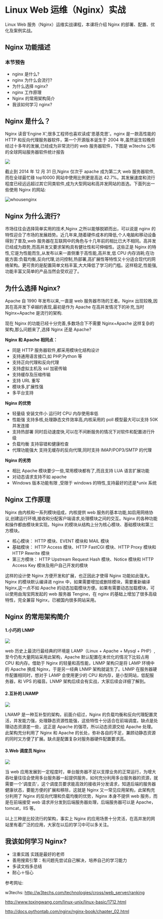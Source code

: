# Linux Web 运维（Nginx）实战

Linux Web 服务（Nginx）运维实战课程，本课将介绍 Nginx 的部署、配置、优化及案例实战。

## Nginx 功能描述

### 本节预告

*   nginx 是什么?
*   nginx 为什么会流行?
*   为什么选择 nginx?
*   nginx 工作原理
*   Nginx 的常用架构简介
*   我该如何学习 nginx?

## Nginx 是什么？

Nginx 读音'Engine X',很多工程师也喜欢读成'恩基克思'。nginx 是一款高性能的 HTTP 和反向代理服务器软件，第一个开源版本诞生于 2004 年,虽然诞生较晚但经过十多年的发展,已经成为非常流行的 web 服务器软件，下图是 w3techs 公布的全球网站服务器软件统计报告

![](img/webserver.jpg)

截止到 2014 年 12 月 31 日,Nginx 仅次于 apache 成为第二大 web 服务器软件,而在全球最忙碌 top10000 网站中使用比例更是高达 42.7%。其发展速度和流行程度已经远远超过其它同类软件,成为大型网站和高并发网站的首选。下面列出一些使用 Nginx 的网站:

![whousenginx](img/whousenginx.jpg)

## Nginx 为什么流行?

市场往往会选择简单实用的技术,Nginx 之所以能够脱颖而出，可以说是 nginx 的特性迎合了市场的发展趋势。近几年来,随着硬件成本的降低,个人电脑和移动设备得到了普及,web 服务器在互联网中的角色与十几年前的相比已大不相同。高并发已经成为趋势,而高并发又要求架构具有健壮性和可伸缩性。这些正是 Nginx 的特性,它是为性能而生,从发布以来一直侧重于高性能,高并发,低 CPU 内存消耗;在功能方面:负载均衡,反向代理,访问控制,热部署,高扩展性等特性又十分适合现代的网络架构。更可贵的是配置简单文档丰富,大大降低了学习的门槛。这样稳定,性能强,功能丰富又简单的产品当然会受欢迎了。

## 为什么选择 Nginx?

Apache 自 1990 年发布以来,一直是 web 服务器市场的王者。Nginx 出现较晚,因其在高并发下卓越的表现,最初是作为 Apache 在高并发情况下的补充,当时 Nginx+Apache 是流行的架构.

现在 Nginx 的功能已经十分完善,多数场合下不需要 Nginx+Apache 这样复杂的架构,那么问题来了,选择 Nginx 还是 Apache?

**Nginx 和 Apache 相同点：**

*   同是 HTTP 服务器软件,都采用模块化结构设计
*   支持通用语言接口,如 PHP,Python 等
*   支持正向代理和反向代理
*   支持虚拟主机及 ssl 加密传输
*   支持缓存及压缩传输
*   支持 URL 重写
*   模块多,扩展性强
*   多平台支持

**Nginx 的优势**

*   轻量级 安装文件小 运行时 CPU 内存使用率低
*   性能强 支持多核,处理静态文件效率高,内核采用的 poll 模型最大可以支持 50K 并发连接
*   支持热部署 同时启动速度快,可以在不间断服务的情况下对软件和配置进行升级
*   负载均衡 支持容错和健康检查
*   代理功能强大 支持无缓存的反向代理,同时支持 IMAP/POP3/SMTP 的代理

**Nginx 的劣势**

*   相比 Apache 模块要少一些,常用模块都有了,而且支持 LUA 语言扩展功能
*   对动态请求支持不如 apache
*   Windows 版本功能有限 ,受限于 windows 的特性,支持最好的还是*unix 系统

## Nginx 工作原理

Nginx 由内核和一系列模块组成，内核提供 web 服务的基本功能,如启用网络协议,创建运行环境,接收和分配客户端请求,处理模块之间的交互。Nginx 的各种功能和操作都由模块来实现。Nginx 的模块从结构上分为核心模块、基础模块和第三方模块。

*   核心模块： HTTP 模块、EVENT 模块和 MAIL 模块
*   基础模块： HTTP Access 模块、HTTP FastCGI 模块、HTTP Proxy 模块和 HTTP Rewrite 模块
*   第三方模块： HTTP Upstream Request Hash 模块、Notice 模块和 HTTP Access Key 模块及用户自己开发的模块

这样的设计使 Nginx 方便开发和扩展，也正因此才使得 Nginx 功能如此强大。Nginx 的模块默认编译进 nginx 中，如果需要增加或删除模块，需要重新编译 Nginx,这一点不如 Apache 的动态加载模块方便。如果有需要动态加载模块，可以使用由淘宝网发起的 web 服务器 Tengine，在 nginx 的基础上增加了很多高级特性，完全兼容 Nginx，已被国内很多网站采用。

## Nginx 的常用架构简介

#### 1.小巧的 LNMP

![](img/LNMP.jpg)

web 历史上最流行最经典的环境是 LAMP（Linux + Apache + Mysql + PHP）,至今仍有大量网站采用此架构，Apache 默认配置在未优化的情况下比较占用 CPU 和内存。借助于 Nginx 的轻量和高性能，LNMP 架构只是将 LAMP 环境中的 Apache 换成 Nginx，于是另一经典 LNMP 架构就诞生了。LNMP 在服务器硬件配置相同时，想对于 LAMP 会使用更少的 CPU 和内存，是小型网站，低配服务器，和 VPS 的福音。LNMP 架构后续会有实战，大家后续会详细了解到。

#### 2.互补的 LNAMP

![](img/lnamp.jpg)

LNAMP 是一种互补型的架构，前面介绍过，Nginx 的负载均衡和反向代理配置灵活，并发能力强，处理静态资源性能强，这些特性十分适合在前端调度。缺点是处理动态资源差一些，这正是 Apache 的强项，所以动态资源交给 Apache 处理。此架构充分利用了 Nginx 和 Apache 的长处，弥补各自的不足，兼顾动静态资源的同时又方便了扩展。缺点是配置复杂对服务器硬件配置要求高。

#### 3.Web 调度员 Nginx

![](img/nginxloadbancer.jpg)

当 web 应用发展到一定程度时，单台服务器不足以支撑业务的正常运行，为增大吞吐量往往会使用多台服务器一起提供服务，如何充分利用多台服务器的资源，就需要一个’调度员‘，这个调度员要求能高效的接收并分发请求，知道后端的服务器健康状态，要能方便的扩展和移除，这就是 Nginx 又一常见应用架构，此架构充分利用了 Nginx 的反向代理和负载均衡的优势，Nginx 本身不提供 web 服务，而是在前端接受 web 请求并分发到后端服务器处理，后端服务器可以是 Apache，tomcat，IIS 等。

以上三种是比较流行的架构，事实上 Nginx 的应用场景十分灵活，在高并发的网站里有着广泛的应用，大家在以后的学习中可以多关注。

## 我该如何学习 Nginx?

*   注重实践 实践是最好的老师
*   善用搜索引擎：有问题先尝试自己解决，培养自己的学习能力
*   多读文档多总结
*   耐心＋恒心

参考网址:

w3techs: http://w3techs.com/technologies/cross/web_server/ranking

http://www.toxingwang.com/linux-unix/linux-basic/1712.html

http://docs.pythontab.com/nginx/nginx-book/chapter_02.html